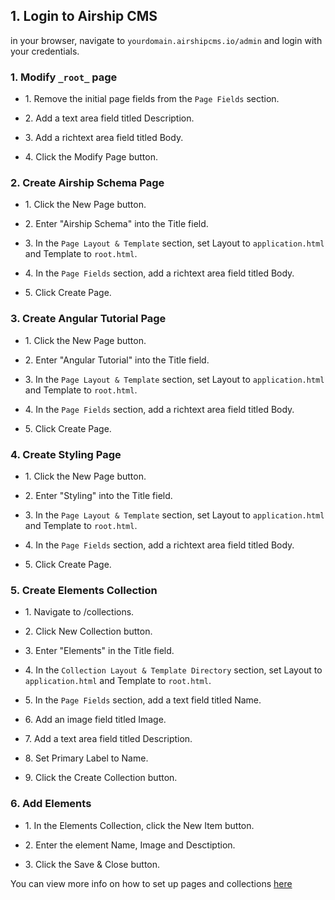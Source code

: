 ## 1\. Login to Airship CMS

in your browser, navigate to `yourdomain.airshipcms.io/admin` and login with your credentials.

### 1\. Modify `_root_` page

- 1\. Remove the initial page fields from the `Page Fields` section.

- 2\. Add a text area field titled Description.

- 3\. Add a richtext area field titled Body.

- 4\. Click the Modify Page button.

### 2\. Create Airship Schema Page

- 1\. Click the New Page button.

- 2\. Enter "Airship Schema" into the Title field.

- 3\. In the `Page Layout & Template` section, set Layout to `application.html` and Template to `root.html`.

- 4\. In the `Page Fields` section, add a richtext area field titled Body.

- 5\. Click Create Page.

### 3\. Create Angular Tutorial Page

- 1\. Click the New Page button.

- 2\. Enter "Angular Tutorial" into the Title field.

- 3\. In the `Page Layout & Template` section, set Layout to `application.html` and Template to `root.html`.

- 4\. In the `Page Fields` section, add a richtext area field titled Body.

- 5\. Click Create Page.

### 4\. Create Styling Page

- 1\. Click the New Page button.

- 2\. Enter "Styling" into the Title field.

- 3\. In the `Page Layout & Template` section, set Layout to `application.html` and Template to `root.html`.

- 4\. In the `Page Fields` section, add a richtext area field titled Body.

- 5\. Click Create Page.

### 5\. Create Elements Collection

- 1\. Navigate to /collections.

- 2\. Click New Collection button.

- 3\. Enter "Elements" in the Title field.

- 4\. In the `Collection Layout & Template Directory` section, set Layout to `application.html` and Template to `root.html`.

- 5\. In the `Page Fields` section, add a text field titled Name.

- 6\. Add an image field titled Image.

- 7\. Add a text area field titled Description.

- 8\. Set Primary Label to Name.

- 9\. Click the Create Collection button.

### 6\. Add Elements

- 1\. In the Elements Collection, click the New Item button.

- 2\. Enter the element Name, Image and Desctiption.

- 3\. Click the Save & Close button.

You can view more info on how to set up pages and collections [here](#)
